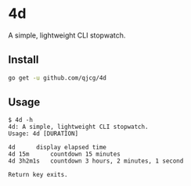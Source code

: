 # 4d

A simple, lightweight CLI stopwatch.

## Install

```sh
go get -u github.com/qjcg/4d
```

## Usage

```
$ 4d -h
4d: A simple, lightweight CLI stopwatch.
Usage: 4d [DURATION]

4d		display elapsed time
4d 15m		countdown 15 minutes
4d 3h2m1s	countdown 3 hours, 2 minutes, 1 second

Return key exits.
```
